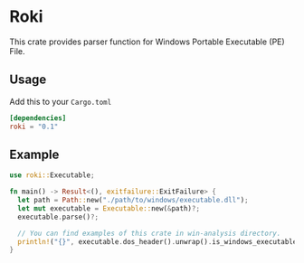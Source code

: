 # Roki

This crate provides parser function for Windows Portable Executable (PE) File.

## Usage

Add this to your `Cargo.toml`

```toml
[dependencies]
roki = "0.1"
```

## Example

```rust
use roki::Executable;

fn main() -> Result<(), exitfailure::ExitFailure> {
  let path = Path::new("./path/to/windows/executable.dll");
  let mut executable = Executable::new(&path)?;
  executable.parse()?;

  // You can find examples of this crate in win-analysis directory.
  println!("{}", executable.dos_header().unwrap().is_windows_executable()); // => true
}
```
